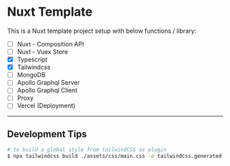# Nuxt Template
This is a Nuxt template project setup with below functions / library:
- [ ] Nuxt - Composition API
- [ ] Nuxt - Vuex Store
- [x] Typescript
- [x] Tailwindcss
- [ ] MongoDB
- [ ] Apollo Graphql Server
- [ ] Apollo Graphql Client
- [ ] Proxy
- [ ] Vercel (Deployment)

---
## Development Tips
```bash
# to build a global style from tailwindCSS as plugin
$ npx tailwindcss build ./assets/css/main.css -o tailwindcss.generated.css
```
